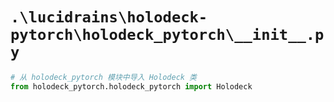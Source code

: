 # `.\lucidrains\holodeck-pytorch\holodeck_pytorch\__init__.py`

```py
# 从 holodeck_pytorch 模块中导入 Holodeck 类
from holodeck_pytorch.holodeck_pytorch import Holodeck
```